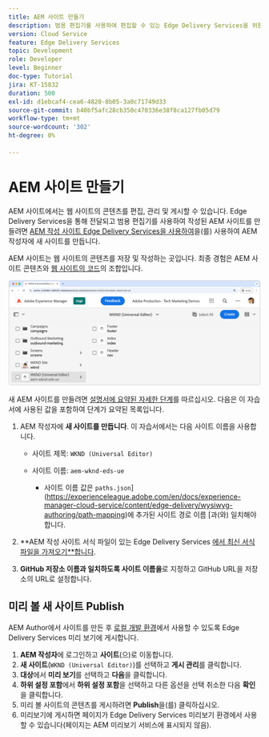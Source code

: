 ```yaml
---
title: AEM 사이트 만들기
description: 범용 편집기를 사용하여 편집할 수 있는 Edge Delivery Services을 위한 AEM Sites 사이트를 만듭니다.
version: Cloud Service
feature: Edge Delivery Services
topic: Development
role: Developer
level: Beginner
doc-type: Tutorial
jira: KT-15832
duration: 500
exl-id: d1ebcaf4-cea6-4820-8b05-3a0c71749d33
source-git-commit: b40bf5afc28cb350c470336e38f8ca127fb05d79
workflow-type: tm+mt
source-wordcount: '302'
ht-degree: 0%

---
```


# AEM 사이트 만들기

AEM 사이트에서는 웹 사이트의 콘텐츠를 편집, 관리 및 게시할 수 있습니다. Edge Delivery Services을 통해 전달되고 범용 편집기를 사용하여 작성된 AEM 사이트를 만들려면 [AEM 작성 사이트 Edge Delivery Services을 사용하여](https://github.com/adobe-rnd/aem-boilerplate-xwalk/releases)을(를) 사용하여 AEM 작성자에 새 사이트를 만듭니다.

AEM 사이트는 웹 사이트의 콘텐츠를 저장 및 작성하는 곳입니다. 최종 경험은 AEM 사이트 콘텐츠와 [웹 사이트의 코드](./1-new-code-project.md)의 조합입니다.

![Edge Delivery Services 및 유니버설 편집기를 위한 새 AEM 사이트](./assets/2-new-aem-site/new-site.png)

새 AEM 사이트를 만들려면 [설명서에 요약된 자세한 단계](https://experienceleague.adobe.com/en/docs/experience-manager-cloud-service/content/edge-delivery/wysiwyg-authoring/edge-dev-getting-started#create-aem-site)를 따르십시오.  다음은 이 자습서에 사용된 값을 포함하여 단계가 요약된 목록입니다.
1. AEM 작성자에 **새 사이트를 만듭니다**. 이 자습서에서는 다음 사이트 이름을 사용합니다.
   * 사이트 제목: `WKND (Universal Editor)`
   * 사이트 이름: `aem-wknd-eds-ue`

      * 사이트 이름 값은 `paths.json`](https://experienceleague.adobe.com/en/docs/experience-manager-cloud-service/content/edge-delivery/wysiwyg-authoring/path-mapping)에 추가된 사이트 경로 이름 [과(와) 일치해야 합니다.

2. **AEM 작성 사이트 서식 파일이 있는 Edge Delivery Services [에서 최신 서식 파일을 가져오기**&#x200B;합니다](https://github.com/adobe-rnd/aem-boilerplate-xwalk/releases).
3. **GitHub 저장소 이름과 일치하도록 사이트 이름을**&#x200B;로 지정하고 GitHub URL을 저장소의 URL로 설정합니다.

## 미리 볼 새 사이트 Publish

AEM Author에서 사이트를 만든 후 [로컬 개발 환경](./3-local-development-environment.md)에서 사용할 수 있도록 Edge Delivery Services 미리 보기에 게시합니다.

1. **AEM 작성자**&#x200B;에 로그인하고 **사이트**(으)로 이동합니다.
2. **새 사이트**(`WKND (Universal Editor)`)를 선택하고 **게시 관리**&#x200B;를 클릭합니다.
3. **대상**&#x200B;에서 **미리 보기**&#x200B;를 선택하고 **다음**&#x200B;을 클릭합니다.
4. **하위 설정 포함**&#x200B;에서 **하위 설정 포함**&#x200B;을 선택하고 다른 옵션을 선택 취소한 다음 **확인**&#x200B;을 클릭합니다.
5. 미리 볼 사이트의 콘텐츠를 게시하려면 **Publish**&#x200B;을(를) 클릭하십시오.
6. 미리보기에 게시하면 페이지가 Edge Delivery Services 미리보기 환경에서 사용할 수 있습니다(페이지는 AEM 미리보기 서비스에 표시되지 않음).
